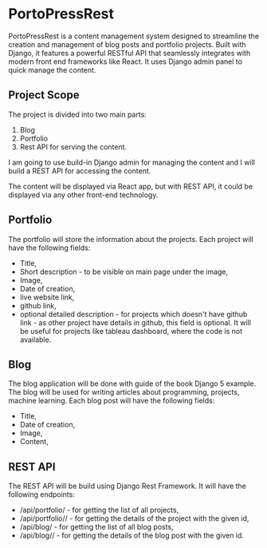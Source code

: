# PortoPressRest
PortoPressRest is a content management system designed to streamline the creation and management of blog posts and portfolio projects. Built with Django, it features a powerful RESTful API that seamlessly integrates with modern front end frameworks like React. It uses Django admin panel to quick manage the content.

## Project Scope
The project is divided into two main parts:
1. Blog
2. Portfolio
3. Rest API for serving the content.

I am going to use build-in Django admin for managing the content and I will build a REST API for accessing the content.

The content will be displayed via React app, but with REST API, it could be displayed via any other front-end technology.

## Portfolio
The portfolio will store the information about the projects. Each project will have the following fields:
- Title,
- Short description - to be visible on main page under the image,
- Image,
- Date of creation,
- live website link,
- github link,
- optional detailed description - for projects which doesn't have github link - as other project have details in github, this field is optional. It will be useful for projects like tableau dashboard, where the code is not available.

## Blog
The blog application will be done with guide of the book Django 5 example. The blog will be used for writing articles about programming, projects, machine learning. Each blog post will have the following fields:
- Title,
- Date of creation,
- Image,
- Content,

## REST API
The REST API will be build using Django Rest Framework. It will have the following endpoints:
- /api/portfolio/ - for getting the list of all projects,
- /api/portfolio/<id>/ - for getting the details of the project with the given id,
- /api/blog/ - for getting the list of all blog posts,
- /api/blog/<id>/ - for getting the details of the blog post with the given id.